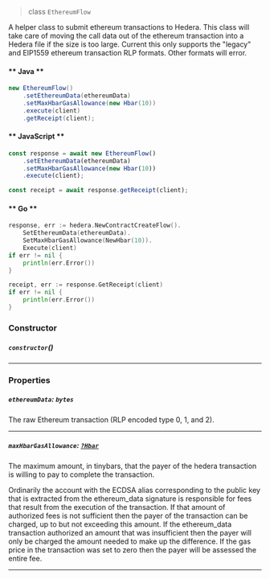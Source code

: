 > class `EthereumFlow`

A helper class to submit ethereum transactions to Hedera. This class will take
care of moving the call data out of the ethereum transaction into a Hedera file
if the size is too large. Current this only supports the "legacy" and EIP1559
ethereum transaction RLP formats. Other formats will error.

<!-- tabs:start -->

#### ** Java **

```java
new EthereumFlow()
    .setEthereumData(ethereumData)
    .setMaxHbarGasAllowance(new Hbar(10))
    .execute(client)
    .getReceipt(client);
```

#### ** JavaScript **

```javascript
const response = await new EthereumFlow()
    .setEthereumData(ethereumData)
    .setMaxHbarGasAllowance(new Hbar(10))
    .execute(client);

const receipt = await response.getReceipt(client);
```

#### ** Go **

```go
response, err := hedera.NewContractCreateFlow().
    SetEthereumData(ethereumData).
    SetMaxHbarGasAllowance(NewHbar(10)).
    Execute(client)
if err != nil {
    println(err.Error())
}

receipt, err := response.GetReceipt(client)
if err != nil {
    println(err.Error())
}
```

<!-- tabs:end -->

### Constructor

##### `constructor`()

---

### Properties

##### `ethereumData`: `bytes`

The raw Ethereum transaction (RLP encoded type 0, 1, and 2).

---

##### `maxHbarGasAllowance`: [`?Hbar`](reference/Hbar.md)

The maximum amount, in tinybars, that the payer of the hedera transaction 
is willing to pay to complete the transaction.

Ordinarily the account with the ECDSA alias corresponding to the public 
key that is extracted from the ethereum\_data signature is responsible for
fees that result from the execution of the transaction. If that amount of
authorized fees is not sufficient then the payer of the transaction can be
charged, up to but not exceeding this amount. If the ethereum\_data 
transaction authorized an amount that was insufficient then the payer will
only be charged the amount needed to make up the difference. If the gas 
price in the transaction was set to zero then the payer will be assessed 
the entire fee.

---
